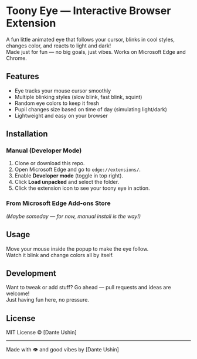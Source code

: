 # Toony Eye — Interactive Browser Extension

A fun little animated eye that follows your cursor, blinks in cool styles, changes color, and reacts to light and dark!  
Made just for fun — no big goals, just vibes. Works on Microsoft Edge and Chrome.

## Features

- Eye tracks your mouse cursor smoothly
- Multiple blinking styles (slow blink, fast blink, squint)
- Random eye colors to keep it fresh
- Pupil changes size based on time of day (simulating light/dark)
- Lightweight and easy on your browser

## Installation

### Manual (Developer Mode)

1. Clone or download this repo.
2. Open Microsoft Edge and go to `edge://extensions/`.
3. Enable **Developer mode** (toggle in top right).
4. Click **Load unpacked** and select the folder.
5. Click the extension icon to see your toony eye in action.

### From Microsoft Edge Add-ons Store

*(Maybe someday — for now, manual install is the way!)*

## Usage

Move your mouse inside the popup to make the eye follow.  
Watch it blink and change colors all by itself.

## Development

Want to tweak or add stuff? Go ahead — pull requests and ideas are welcome!  
Just having fun here, no pressure.

## License

MIT License © [Dante Ushin]

---

Made with 👁️ and good vibes by [Dante Ushin]
